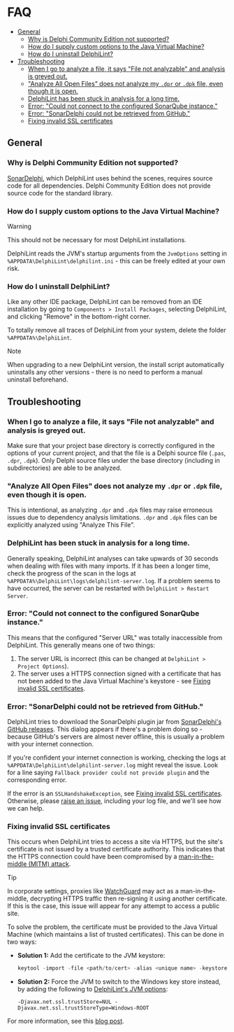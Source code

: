 # FAQ

- [General](#general)
  - [Why is Delphi Community Edition not supported?](#why-is-delphi-community-edition-not-supported)
  - [How do I supply custom options to the Java Virtual Machine?](#how-do-i-supply-custom-options-to-the-java-virtual-machine)
  - [How do I uninstall DelphiLint?](#how-do-i-uninstall-delphilint)
- [Troubleshooting](#troubleshooting)
  - [When I go to analyze a file, it says "File not analyzable" and analysis is greyed out.](#when-i-go-to-analyze-a-file-it-says-file-not-analyzable-and-analysis-is-greyed-out)
  - ["Analyze All Open Files" does not analyze my `.dpr` or `.dpk` file, even though it is open.](#analyze-all-open-files-does-not-analyze-my-dpr-or-dpk-file-even-though-it-is-open)
  - [DelphiLint has been stuck in analysis for a long time.](#delphilint-has-been-stuck-in-analysis-for-a-long-time)
  - [Error: "Could not connect to the configured SonarQube instance."](#error-could-not-connect-to-the-configured-sonarqube-instance)
  - [Error: "SonarDelphi could not be retrieved from GitHub."](#error-sonardelphi-could-not-be-retrieved-from-github)
  - [Fixing invalid SSL certificates](#fixing-invalid-ssl-certificates)

## General

### Why is Delphi Community Edition not supported?

[SonarDelphi](https://github.com/integrated-application-development/sonar-delphi), which DelphiLint uses behind the
scenes, requires source code for all dependencies. Delphi Community Edition does not provide source code for the
standard library.

### How do I supply custom options to the Java Virtual Machine?

> [!WARNING]
> This should not be necessary for most DelphiLint installations.

DelphiLint reads the JVM's startup arguments from the `JvmOptions` setting in `%APPDATA\DelphiLint\delphilint.ini` -
this can be freely edited at your own risk.

### How do I uninstall DelphiLint?

Like any other IDE package, DelphiLint can be removed from an IDE installation by going to
`Components > Install Packages`, selecting DelphiLint, and clicking "Remove" in the bottom-right corner.

To totally remove all traces of DelphiLint from your system, delete the folder `%APPDATA%\DelphiLint`.

> [!NOTE]
> When upgrading to a new DelphiLint version, the install script automatically uninstalls any other versions -
> there is no need to perform a manual uninstall beforehand.

## Troubleshooting

### When I go to analyze a file, it says "File not analyzable" and analysis is greyed out.

Make sure that your project base directory is correctly configured in the options of your current project, and that
the file is a Delphi source file (`.pas`, `.dpr`, `.dpk`).
Only Delphi source files under the base directory (including in subdirectories) are able to be analyzed.

### "Analyze All Open Files" does not analyze my `.dpr` or `.dpk` file, even though it is open.

This is intentional, as analyzing `.dpr` and `.dpk` files may raise erroneous issues due to
dependency analysis limitations. `.dpr` and `.dpk` files can be explicitly analyzed using "Analyze This File".

### DelphiLint has been stuck in analysis for a long time.

Generally speaking, DelphiLint analyses can take upwards of 30 seconds when dealing with files with many imports. If it
has been a longer time, check the progress of the scan in the logs at
`%APPDATA%\DelphiLint\logs\delphilint-server.log`. If a problem seems to have occurred, the server can be restarted
with `DelphiLint > Restart Server`.

### Error: "Could not connect to the configured SonarQube instance."

This means that the configured "Server URL" was totally inaccessible from DelphiLint. This generally means one of
two things:

1. The server URL is incorrect (this can be changed at `DelphiLint > Project Options`).
2. The server uses a HTTPS connection signed with a certificate that has not been
   added to the Java Virtual Machine's keystore - see [Fixing invalid SSL certificates](#fixing-invalid-ssl-certificates).

### Error: "SonarDelphi could not be retrieved from GitHub."

DelphiLint tries to download the SonarDelphi plugin jar from [SonarDelphi's GitHub releases](https://github.com/integrated-application-development/sonar-delphi/releases).
This dialog appears if there's a problem doing so - because GitHub's servers are almost never offline, this is usually a problem with your internet connection.

If you're confident your internet connection is working, checking the logs at `%APPDATA\DelphiLint\delphilint-server.log` might reveal the issue. Look for a line saying
`Fallback provider could not provide plugin` and the corresponding error.

If the error is an `SSLHandshakeException`, see [Fixing invalid SSL certificates](#fixing-invalid-ssl-certificates).
Otherwise, please [raise an issue](https://github.com/integrated-application-development/delphilint/issues), including
your log file, and we'll see how we can help.

### Fixing invalid SSL certificates

This occurs when DelphiLint tries to access a site via HTTPS, but the site's certificate is not issued by a
trusted certificate authority. This indicates that the HTTPS connection could have been compromised by a
[man-in-the-middle (MITM) attack](https://en.wikipedia.org/wiki/Man-in-the-middle_attack).

> [!TIP]
> In corporate settings, proxies like [WatchGuard](https://www.watchguard.com/help/docs/help-center/en-US/Content/en-US/Fireware/proxies/https/https_proxy_contentinspection_c.html)
> may act as a man-in-the-middle, decrypting HTTPS traffic then re-signing it using another certificate.
> If this is the case, this issue will appear for any attempt to access a public site.

To solve the problem, the certificate must be provided to the Java Virtual Machine (which maintains a list of
trusted certificates). This can be done in two ways:

* **Solution 1:** Add the certificate to the JVM keystore:
  ```powershell
  keytool -import -file <path/to/cert> -alias <unique name> -keystore <JAVA_HOME>/lib/security/cacerts
  ```
* **Solution 2:** Force the JVM to switch to the Windows key store instead, by adding the following to
  [DelphiLint's JVM options](#how-do-i-supply-custom-options-to-the-java-virtual-machine):
  ```
  -Djavax.net.ssl.trustStore=NUL -Djavax.net.ssl.trustStoreType=Windows-ROOT
  ```

For more information, see this [blog post](https://chancharles.medium.com/java-consultant-tip-ssl-certificates-and-man-in-the-middle-ssl-proxy-3867b81ee5f0).